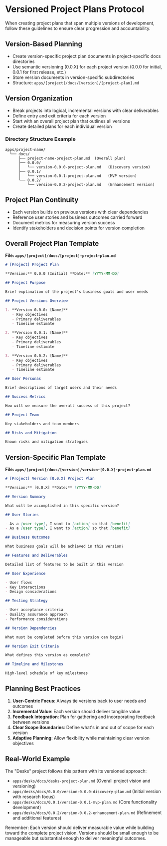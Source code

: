 # Versioned Project Plans Protocol

When creating project plans that span multiple versions of development, follow
these guidelines to ensure clear progression and accountability.

## Version-Based Planning

- Create version-specific project plan documents in project-specific docs
  directories
- Use semantic versioning (0.0.X) for each project version (0.0.0 for initial,
  0.0.1 for first release, etc.)
- Store version documents in version-specific subdirectories
- Structure: `apps/[project]/docs/[version]/[project-plan].md`

## Version Organization

- Break projects into logical, incremental versions with clear deliverables
- Define entry and exit criteria for each version
- Start with an overall project plan that outlines all versions
- Create detailed plans for each individual version

### Directory Structure Example

```
apps/project-name/
  └── docs/
      ├── project-name-project-plan.md  (Overall plan)
      ├── 0.0.0/
      │   └── version-0.0.0-project-plan.md   (Discovery version)
      ├── 0.0.1/
      │   └── version-0.0.1-project-plan.md   (MVP version)
      └── 0.0.2/
          └── version-0.0.2-project-plan.md   (Enhancement version)
```

## Project Plan Continuity

- Each version builds on previous versions with clear dependencies
- Reference user stories and business outcomes carried forward
- Document metrics for measuring version success
- Identify stakeholders and decision points for version completion

## Overall Project Plan Template

**File: `apps/[project]/docs/[project]-project-plan.md`**

```markdown
# [Project] Project Plan

**Version:** 0.0.0 (Initial) **Date:** [YYYY-MM-DD]

## Project Purpose

Brief explanation of the project's business goals and user needs

## Project Versions Overview

1. **Version 0.0.0: [Name]**
   - Key objectives
   - Primary deliverables
   - Timeline estimate

2. **Version 0.0.1: [Name]**
   - Key objectives
   - Primary deliverables
   - Timeline estimate

3. **Version 0.0.2: [Name]**
   - Key objectives
   - Primary deliverables
   - Timeline estimate

## User Personas

Brief descriptions of target users and their needs

## Success Metrics

How will we measure the overall success of this project?

## Project Team

Key stakeholders and team members

## Risks and Mitigation

Known risks and mitigation strategies
```

## Version-Specific Plan Template

**File: `apps/[project]/docs/[version]/version-[0.0.X]-project-plan.md`**

```markdown
# [Project] Version [0.0.X] Project Plan

**Version:** [0.0.X] **Date:** [YYYY-MM-DD]

## Version Summary

What will be accomplished in this specific version?

## User Stories

- As a [user type], I want to [action] so that [benefit]
- As a [user type], I want to [action] so that [benefit]

## Business Outcomes

What business goals will be achieved in this version?

## Features and Deliverables

Detailed list of features to be built in this version

## User Experience

- User flows
- Key interactions
- Design considerations

## Testing Strategy

- User acceptance criteria
- Quality assurance approach
- Performance considerations

## Version Dependencies

What must be completed before this version can begin?

## Version Exit Criteria

What defines this version as complete?

## Timeline and Milestones

High-level schedule of key milestones
```

## Planning Best Practices

1. **User-Centric Focus**: Always tie versions back to user needs and outcomes
2. **Incremental Value**: Each version should deliver tangible value
3. **Feedback Integration**: Plan for gathering and incorporating feedback
   between versions
4. **Clear Scope Boundaries**: Define what's in and out of scope for each
   version
5. **Adaptive Planning**: Allow flexibility while maintaining clear version
   objectives

## Real-World Example

The "Desks" project follows this pattern with its versioned approach:

- `apps/desks/docs/desks-project-plan.md` (Overall project vision and
  versioning)
- `apps/desks/docs/0.0.0/version-0.0.0-discovery-plan.md` (Initial version with
  research focus)
- `apps/desks/docs/0.0.1/version-0.0.1-mvp-plan.md` (Core functionality
  development)
- `apps/desks/docs/0.0.2/version-0.0.2-enhancement-plan.md` (Refinement and
  additional features)

Remember: Each version should deliver measurable value while building toward the
complete project vision. Versions should be small enough to be manageable but
substantial enough to deliver meaningful outcomes.
